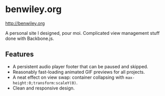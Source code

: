 # benwiley.org
http://benwiley.org

A personal site I designed, pour moi. Complicated view management stuff done with Backbone.js.

Features
--------
* A persistent audio player footer that can be paused and skipped.
* Reasonably fast-loading animated GIF previews for all projects.
* A neat effect on view swap: container collapsing with `max-height:0;transform:scaleY(0)`.
* Clean and responsive design.
